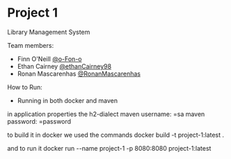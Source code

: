 # Project 1
Library Management System 

Team members:
* Finn O'Neill [@o-Fon-o](https://github.com/o-Fon-o)
* Ethan Cairney  [@ethanCairney98](https://github.com/ethanCairney98)
* Ronan Mascarenhas [@RonanMascarenhas](https://github.com/RonanMascarenhas)

How to Run:
- Running in both docker and maven

in application properties the h2-dialect
maven username: =sa
maven password: =password

to build it in docker we used the commands
docker build -t project-1:latest .

and to run it 
docker run --name project-1 -p 8080:8080 project-1:latest


